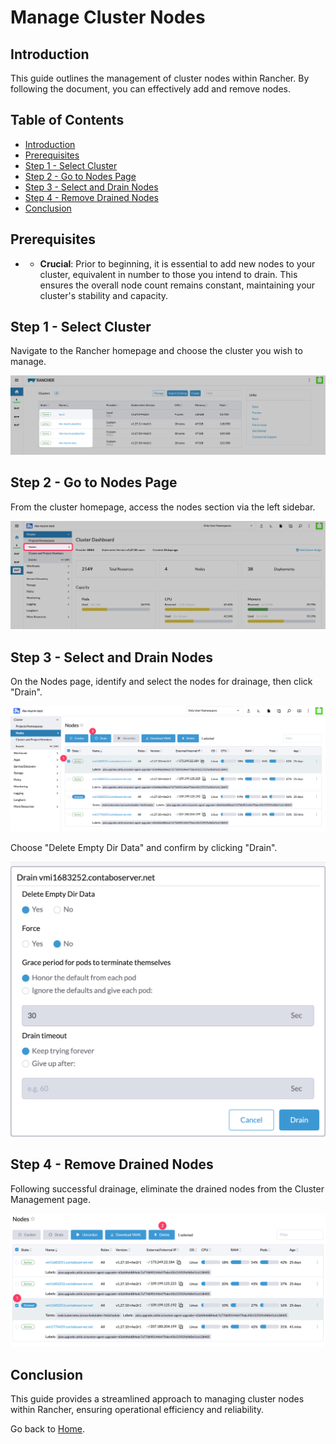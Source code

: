 # Manage Cluster Nodes

## Introduction

This guide outlines the management of cluster nodes within Rancher. By following the document, you can effectively add and remove nodes.

## Table of Contents

- [Introduction](#introduction)
- [Prerequisites](#prerequisites)
- [Step 1 - Select Cluster](#step-1---select-cluster)
- [Step 2 - Go to Nodes Page](#step-2---go-to-nodes-page)
- [Step 3 - Select and Drain Nodes](#step-3---select-and-drain-nodes)
- [Step 4 - Remove Drained Nodes](#step-4---remove-drained-nodes)
- [Conclusion](#conclusion)

## Prerequisites

- - **Crucial**: Prior to beginning, it is essential to add new nodes to your cluster, equivalent in number to those you intend to drain. This ensures the overall node count remains constant, maintaining your cluster's stability and capacity.

## Step 1 - Select Cluster

Navigate to the Rancher homepage and choose the cluster you wish to manage.

![Selecting a Cluster in Rancher](./assets/images/rancher-cluster-selection.png)

## Step 2 - Go to Nodes Page

From the cluster homepage, access the nodes section via the left sidebar.

![Accessing Nodes Page](./assets/images/rancher-go-to-nodes-page.png)

## Step 3 - Select and Drain Nodes

On the Nodes page, identify and select the nodes for drainage, then click "Drain".

![Selecting Nodes for Drainage](./assets/images/rancher-select-and-drain-nodes.png)

Choose "Delete Empty Dir Data" and confirm by clicking "Drain".

![Configuring Drainage Options](./assets/images/rancher-drain-config.png)

## Step 4 - Remove Drained Nodes

Following successful drainage, eliminate the drained nodes from the Cluster Management page.

![Removing Drained Nodes from Management](./assets/images/rancher-removed-drained-node.png)

## Conclusion

This guide provides a streamlined approach to managing cluster nodes within Rancher, ensuring operational efficiency and reliability.

Go back to [Home](../README.md).
